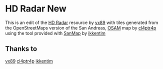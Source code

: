 # HD Radar New
This is an edit of the [HD Radar](https://community.mtasa.com/index.php?p=resources&s=details&id=10983) resource by [vx89](https://community.mtasa.com/index.php?p=profile&id=372294) with tiles generated from the OpenStreetMaps version of the San Andreas, [OSAM](https://forum.sa-mp.com/showthread.php?t=432706) map by [cl4ptr4p](https://forum.sa-mp.com/member.php?u=201108) using the tool provided with [SanMap](https://github.com/ikkentim/SanMap) by [ikkentim](https://github.com/ikkentim)


## Thanks to
[vx89](https://community.mtasa.com/index.php?p=profile&id=372294)
[cl4ptr4p](https://forum.sa-mp.com/member.php?u=201108)
[ikkentim](https://github.com/ikkentim)
